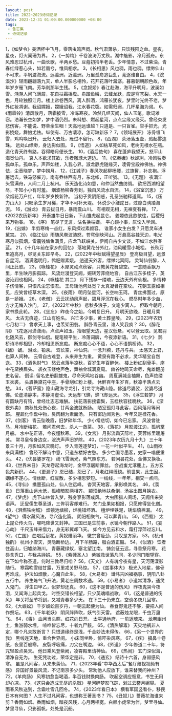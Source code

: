 ```yaml
---
layout: post
title: 2022~2023诗词记录
date: 2023-12-31 01:00:00.000000000 +08:00
tags: 
 - 备忘集
 - 诗词记录
---
```

1，《如梦令》美酒杯中飞月，零落虫鸣声阕。秋气肃萧杀，只饮残阳之血。星夜，星夜，灯火阑珊为界。
2，《一剪梅》千卷波涛万丈秋。湖中魅影，冷月孤舟。东风难忍过杭州，一曲长歌，半两乡愁。豆蔻初拾半老丢。少年情意，不过柴油。青春红绿惹心头，如若凰兮，惟凤相求。
3，《长相思》风也稠，雨也稠。缥缈仙山不可求，平帆渡海流。远瀛洲，近瀛洲。万里孤舟追巨虬，竞逐谁自由。
4，《浣溪沙》轻雨翩翩落九天，单人半影总相怜，花开花落叶潺潺。暮暮朝朝颜色故，年年岁岁雁飞南。芳华刹那半生残。
5，《念奴娇》春江赴海，海平升明月，波澜如雪。滟滟人间飞满屑，花自扶霜摇曳。舟踏鱼鳞，云藏龙跃，应是穹苍裂。水天一色，月轮独照江月。楼上帘卷西风，离人醉酒，鸿雁长犹夜。梦里时光终不老，梦外红妆凋谢。我诏嫦娥，嫦娥诏我，江水春花窃。如需归阙，几杯星海为谒。
6，《雨霖铃》清风散月，落霜披雪，冷冻寒夜。泠然几经天阙，仙人玉笔，歌词难窃。浩瀚长空如梦，梦中酒仍烈。未料想、燃起星河，点点尘缘又缘灭。曾经束发悲伤客，不能说、野草余生咽！天高地远谁越？只道是、一只盲雀。举手抓光，光影娆娆，舞娘尤怯。纵使有、万古凄凉，怎可缺新乐？
7，《领域展开》
冻骨缠飞雪，鸡鸣唤日升。
云归人去处，雁过不留行。
8，《西湖》
茶汤落玉壶，溅起雾连珠。
远处山缥缈，身边影似图。
9，《悟道》
人如枯草死如风，老树无根水在瓶。
造化青天终有路，吞得皓月便长生。
10，《酒后绝句》
喜在蓬庐我望天，怒平山海觅仙丹。
哀人本欲求其欲，乐者雕琢大道边。
11，《忆秦娥》秋蝉冽，冷风独奏孤单乐。孤单乐，声声如缕，入我心界。淑龙静虎随缘灭，凌霄宝殿神佛怯。神佛怯，尘音晓梦，梦中捞月。
12，《江城子》春风吹起柳杨腰，过旗髾，补衣袍。浮屠远去，铁马怒催刀。南有乔林西有月，东北帐，正听猇。
13，《无题》
夜满江头雪满舟，人间二月上杭州。
乐天造化诗如意，和仲当然曲纺绸。
欲把西湖相望尽，不知小小有时羞。
烟波杨柳春芳到，独自风流水自流。
14，《浴室沉思》
万朵烟花万户红，年年岁岁换新钟。
当初子贡阴阳惑，孔圣张驰释道庸。
15，《压力山大》
只叹余生岁月稀，才华不可补天堤。
休说少小蹉跎日，过隙白驹踏海泥。
16，《游龙》
青云拔日月，暴雨震山川。
有相观无相，无禅变有禅。
17，《2022农历新年》
开泰雄牛日日新，下山雏虎起昆仑。
姜嫄依此歆歆往，后稷归来万物春。
18，《序》
笔尽了无言，沽名换柱嫌。
平心谈小事，仄论入学渊。
19，《出嫁》
半剪寒梅一点红，东风探过素颜容。
谁家小女生白发？只愿灵车进黛宫。
20，《临江仙》雨随风卷波涛怒，苍穹倒映河山。万悬高谷挂天边，电光寒月似孤烟。雷震钱塘鱼满贯，应龙飞跃峡关。伊阙自古少文谈，不如江水胜春蓝。
21，《十几年前在家乡的回忆》
落地黄花分外红，油风暖雪小城松。
长秋万里追高月，尽览关东趁早冬。
22，《2022年中秋赋得望星辰》
登高极目望，远景自星河。
酒满邀明月，鸭肥赠素娥。
逍遥天外客，缥缈北冥阿。
灵鹫仙翁醉，人间正此歌。
23，《咏桂花》
木犀灵动点秋容，只教黄花舞碧空。
一念随香飘万里，半生映月影孤踪。
风流烂漫登天阙，婉转芳菲绕地宫。
自古江东多桂子，英姿沁润也相同。
24，《咏桂花 其二》
月下残存一缕魂，云边天外有仙根。
多情种子伤情客，只恨凡尘忘恨君。
王母瑶池何处觅？太真凝骨在空坟。
花朝玉露如相见，应笑曾经草木深。
25，《夜雨》
明月坠星河，长空响玉珂。
青丝拂面过，原是一娇娥。
26，《老僧》
云云扰动风声起，碧月浮沉在我心。
燃尽时年多少血，方才无悔入沙门。
27，《2022年中秋》
悲秋多浪子，文笔少离人。
但取今朝月，家书换此轮。
28，《坐忘》
昨夜今之始，今朝复日升。
月明天欲晚，日暖月乘风。
太古无痕迹，江山有姓名。
兴亡多少事，黄土葬皇陵。
29，《2023年农历七月初二》
曾求天上事，也羡架田翁。
醉卧青云里，谁人笑我疯？
30，《醉花阴》飞花逐月潇潇雨，点点声如玉。抬眼望天边，星汉低悬，可以登云取。见君羽化随风去，御剑寻仙侣。提笔顿平生，冷落词牌，今夜添新语。
31，《七夕》
鹊桥诗冷却相思，冷却相思断忘痴。
断忘痴心心不语，心心不语鹊桥诗。
32，《蛹》
蛹。
游龙，铅汞。
驾长空，神仙洞。
一念升腾，还丹与共。
太感天上君，也算人间种。
云霄自古难登，从来养生为重。
黄泉有路不必求，灵华精宝自然送。
33，《酒色财气》
愁云点落半凉秋，百岁生年百醉休。
楼上粉红刮骨手，座中花黛换眉头。
裘衣玉缕绝声色，舞袖金城满夏周。
幽谷地鸣天命尽，鬼雄翻册史名留。
倒读:
留名史册翻雄鬼，尽命天鸣地谷幽。
周夏满城金袖舞，色声绝缕玉衣裘。
头眉换黛花中座，手骨刮红粉上楼。
休醉百年生岁百，秋凉半落点云愁。
34，《菩萨蛮》隐山藏海寻龙引，引龙寻海藏山隐。佛道尽婆娑，娑婆尽道佛。论虚清静本，本静清虚论。天远却飞蝉，蝉飞却远天。
35，《浮生若梦》
月有圆缺月有钩，曾经壮志志难酬。
扶花落影接霜鬓，玉桂秋容挂晚秋。
36，《深夜外卖》
商秋处处伤心夜，廿两金波就断肠。
陋室孤灯寻此客，西风落月等闲郎。
腥蔬化作盘中物，臭肉翻为素面汤。
只有窗边闻秀色，今年又是桂花香。
37，《剑客》
青云坠晚霞，旧梦碎年华。
少小常悲切，如今已忘家。
风波曾驻马，月冷断梅花。
若问君何去，杀人一盏茶。
38，《落花》
月影渡江边，孤帆掌月船。
水中花正语，今夜懂秋寒。
39，《女宫》
月影流霜天际吐，芙蓉帐里暖屠苏。
常寻皇帝身边女，浣洗声声旧岁除。
40，《2023年农历九月十九》
三十年景三十月，月影如风灭晚灯。
步入青莲逐梦幻，一花一叶似平生。
41，《山雨欲来风满楼》
曾经不解诗中意，只道东楼好古愁。
多少亡国寻墨客，史家一唱便重头。
42，《优昙婆罗花》
纷飞雪满光，紫气照东方。
若问昙花处，金佛又换妆。
43，《世界末日》
天龙卷起海龙时，金甲浮屠断罪丝。
会战蚩尤涿鹿上，五方玄色共新织。
44，《更漏子》恩已结，怨已了，月老红绳缠绕。前世果，此生因，姻缘不遂心。情丝断，红豆散，多少相思梦短。一线线，一年年，相交一点间。
45，《寻仙》
携墨孤山处，仙人住远峰。
杳冥天地客，承影唤其名。
46，《羡鱼》
日落重山远水低，孤峰暗影两相齐。
颛顼绝地扶桑倒，汤谷出图月换衣。
47，《梦虎》
虎下山林曾入梦，残身寥影落成风。
大虫围猎人间场，天阙传来笑语声。
迂叟儒生尊圣道，三侔羽客却难行。
梵门业果如相报，只愿修得坐化僧。
48，《泪燃铁树城》
烟锁池塘柳，烂桃错坏酒。
檀炉埋铁泥，锈焰填棉漏。
49，《望气》
得水藏风法，寻穴造化篇。
阴阳相聚气，可以葬青山。
50，《西蜀》
太上昆仑传火鸟，哪吒降世又封神。
三国已是生前事，水镜今朝作路人。
51，《妄心劫》
千尺玉峰来借力，身无彩翼却飞天。
如今方见云和水，霜打浮萍过忘川。
52，《亡国》
曲唱后庭花，黄奴赠丽华。
徽宗曾瘦劲，只叹是方家。
53，《杭州独酌》
杭州小雪天，灵隐断桥边。
月下羊肠路，脂白酒正酣。
54，《似酒》
饮者住高山，归墟纳海川。
青藤藏绿蚁，塞北望江南。
铸剑征云远，寻香祭月寒。
花唇含秀口，与我共婵娟。
55，《紫薇圣人》
紫微救世落凡间，多少同门眼望穿。
在下如今称圣道，何时三教尽归咱？
56，《天文》
人有魂兮夜有星，天河荡漾影随行。
寒霜吹雪结甘露，万里戎关野马惊。
57，《兹事体大》
极光入地星，佛骨再难成。
护法如烟散，心魔自此生。
58，《大易者》
谶纬吉凶福祸事，阴阳八卦五行中。
养生炼气飞升法，黄老庄周数术通。
59，《小易者》
小道常清净，通灵入鬼门。
浮生曰甲乙，似梦却还真。
60，《这不是普通的伤风》
昨夜鬼哭今夜泪，又闻海上起兵戈。
时空交错长相望，只少英魂唱战歌。
61，《这是普通的伤风》
年关将至节将到，又减青春多少天。
在下三十仍未立，空谈冬夜几回寒。
62，《大蜈蚣》
千岁蜈蚣百岁丹，一朝云起便为仙。
吞食野鬼还不够，要把人间作祭坛。
63，《千年老妖》
阴风阵阵吹，妖气引天雷。
遮蔽烛龙眼，千虫万蛊飞。
64，《毒》
血月当头照，红花向日开。
太平通地府，一见返魂来。
龙卷幽州土，鱼游弱水埋。
喧哗皆忘尽，十者九尸骸。
65，《清热解毒》
天灾地祸非人定，哪个凡夫敢断言？
只恨道缘终是浅，千金妙法未得传。
66，《另一个世界的我》
黑线连天地，重合世界间。
小床同坐卧，惊吓染风寒。
67，《疼》
擤鼻十卷纸，夜里百般寒。
皮裂呼吸痛，刀尖在嘴边。
68，《外道》
少年修道二十年，符咒轻盈点昊天。
他日乘风登紫阙，凌霄殿里请神仙。
69，《热闹》
玄门深似海，清净自无为。
生死凭功过，荣华定是非。
70，《通玄》
结诗十六首，身弱感风寒。
虽是凡间客，从来未羡仙。
71，《2023年看“中华西太后”餐厅歧视视频有感》
异国好景最风流，不记南京多少头。
常劝他人应放下，谁来替我问神州？
72，《羊肉肠》
风寒初愈当喝酒，半百钱财换肉肠。
吹起空调应惬意，书生无用却心凉。
73，《这只会造成无尽的杀戮》
星河碎梦影飞踪，划过云簪月婉容。
夏雨春风秋送到，含霜吐雪几回冬。
74，《2023年看日本》
横看军国竖看仆，移民日本有何图？
人生不过凡间客，也想称王著圣书？
75，《丑奴儿》蔷薇花海谁来剪？香雨如烟。香雨如烟，暗夜风残，心月两相宽。白额小虎常为伴，梦里寻仙。梦里寻仙，只影孤帆，处处是沉船。





